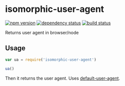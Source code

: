 # isomorphic-user-agent
[![npm version](https://img.shields.io/npm/v/isomorphic-user-agent.svg?style=flat-square)](https://www.npmjs.com/package/isomorphic-user-agent)
[![dependency status](https://img.shields.io/david/team-767/isomorphic-user-agent.svg?style=flat-square)](https://david-dm.org/team-767/isomorphic-user-agent)
[![build status](https://img.shields.io/travis/team-767/isomorphic-user-agent.svg?style=flat-square)](https://travis-ci.org/team-767/isomorphic-user-agent)

Returns user agent in browser/node

## Usage

```js
var ua = require('isomorphic-user-agent')

ua()
```

Then it returns the user agent. Uses [default-user-agent](https://github.com/node-modules/default-user-agent).
